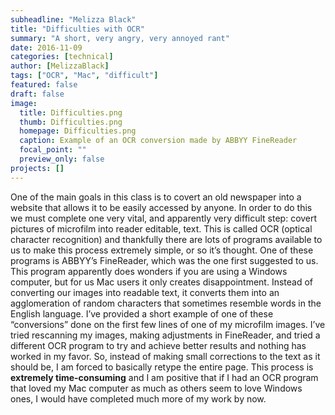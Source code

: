 ```yaml
---
subheadline: "Melizza Black"
title: "Difficulties with OCR"
summary: "A short, very angry, very annoyed rant"
date: 2016-11-09
categories: [technical]
author: [MelizzaBlack]
tags: ["OCR", "Mac", "difficult"]
featured: false
draft: false
image:
  title: Difficulties.png
  thumb: Difficulties.png
  homepage: Difficulties.png
  caption: Example of an OCR conversion made by ABBYY FineReader
  focal_point: ""
  preview_only: false
projects: []
---
```

One of the main goals in this class is to covert an old newspaper into a website that allows it to be easily accessed by anyone. In order to do this we must complete one very vital, and apparently very difficult step: covert pictures of microfilm into reader editable, text. This is called OCR (optical character recognition) and thankfully there are lots of programs available to us to make this process extremely simple, or so it’s thought. One of these programs is ABBYY’s FineReader, which was the one first suggested to us. This program apparently does wonders if you are using a Windows computer, but for us Mac users it only creates disappointment. Instead of converting our images into readable text, it converts them into an agglomeration of random characters that sometimes resemble words in the English language. I’ve provided a short example of one of these “conversions” done on the first few lines of one of my microfilm images. I’ve tried rescanning my images, making adjustments in FineReader, and tried a different OCR program to try and achieve better results and nothing has worked in my favor.  So, instead of making small corrections to the text as it should be, I am forced to basically retype the entire page. This process is **extremely time-consuming** and I am positive that if I had an OCR program that loved my Mac computer as much as others seem to love Windows ones, I would have completed much more of my work by now.
